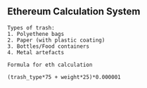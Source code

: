 ## Ethereum Calculation System
```
Types of trash:
1. Polyethene bags
2. Paper (with plastic coating)
3. Bottles/Food containers
4. Metal artefacts

Formula for eth calculation

(trash_type*75 + weight*25)*0.000001